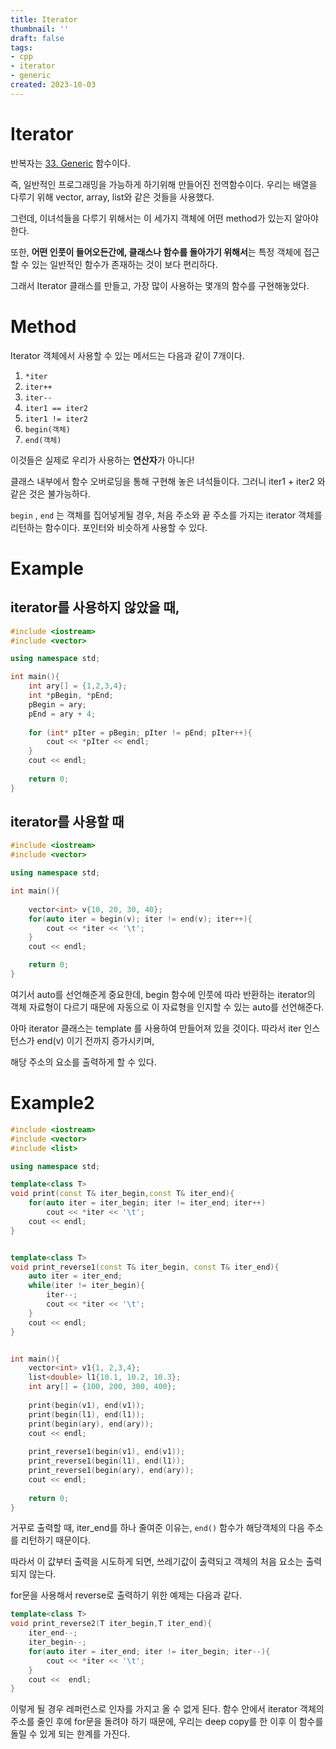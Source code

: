 ```yaml
---
title: Iterator
thumbnail: ''
draft: false
tags:
- cpp
- iterator
- generic
created: 2023-10-03
---
```


# Iterator

반복자는 [33. Generic](33.%20Generic.md) 함수이다.

즉, 일반적인 프로그래밍을 가능하게 하기위해 만들어진 전역함수이다. 우리는 배열을 다루기 위해 vector, array, list와 같은 것들을 사용했다.

그런데, 이녀석들을 다루기 위해서는 이 세가지 객체에 어떤 method가 있는지 알아야 한다.

또한, **어떤 인풋이 들어오든간에, 클래스나 함수를 돌아가기 위해서**는 특정 객체에 접근할 수 있는 일반적인 함수가 존재하는 것이 보다 편리하다.

그래서 Iterator 클래스를 만들고, 가장 많이 사용하는 몇개의 함수를 구현해놓았다.

# Method

Iterator 객체에서 사용할 수 있는 메서드는 다음과 같이 7개이다.

1. `*iter`
1. `iter++`
1. `iter--`
1. `iter1 == iter2`
1. `iter1 != iter2`
1. `begin(객체)`
1. `end(객체)`

이것들은 실제로 우리가 사용하는 **연산자**가 아니다!

클래스 내부에서 함수 오버로딩을 통해 구현해 놓은 녀석들이다. 그러니 iter1 + iter2 와 같은 것은 불가능하다.

`begin` , `end` 는 객체를 집어넣게될 경우, 처음 주소와 끝 주소를 가지는 iterator 객체를 리턴하는 함수이다. 포인터와 비슷하게 사용할 수 있다.

# Example

## iterator를 사용하지 않았을 때,

````c++
#include <iostream>
#include <vector>

using namespace std;

int main(){
    int ary[] = {1,2,3,4};
    int *pBegin, *pEnd;
    pBegin = ary;
    pEnd = ary + 4;
    
    for (int* pIter = pBegin; pIter != pEnd; pIter++){
        cout << *pIter << endl;
    }
    cout << endl;
    
    return 0;
}
````

## iterator를 사용할 때

````c++
#include <iostream>
#include <vector>

using namespace std;

int main(){
    
    vector<int> v{10, 20, 30, 40};
    for(auto iter = begin(v); iter != end(v); iter++){
        cout << *iter << '\t';
    }
    cout << endl;

    return 0;
}
````

여기서 auto를 선언해준게 중요한데, begin 함수에 인풋에 따라 반환하는 iterator의 객체 자료형이 다르기 때문에 자동으로 이 자료형을 인지할 수 있는 auto를 선언해준다.

아마 iterator 클래스는 template 를 사용하여 만들어져 있을 것이다. 따라서 iter 인스턴스가 end(v) 이기 전까지 증가시키며,

해당 주소의 요소를 출력하게 할 수 있다.

# Example2

````c++
#include <iostream>
#include <vector>
#include <list>

using namespace std;

template<class T>
void print(const T& iter_begin,const T& iter_end){
    for(auto iter = iter_begin; iter != iter_end; iter++)
        cout << *iter << '\t';
    cout << endl;
}


template<class T>
void print_reverse1(const T& iter_begin, const T& iter_end){
    auto iter = iter_end;
    while(iter != iter_begin){
        iter--;
        cout << *iter << '\t';
    }
    cout << endl;
}


int main(){
    vector<int> v1{1, 2,3,4};
    list<double> l1{10.1, 10.2, 10.3};
    int ary[] = {100, 200, 300, 400};
    
    print(begin(v1), end(v1));
    print(begin(l1), end(l1));
    print(begin(ary), end(ary));
    cout << endl;
    
    print_reverse1(begin(v1), end(v1));
    print_reverse1(begin(l1), end(l1));
    print_reverse1(begin(ary), end(ary));
    cout << endl;
    
    return 0;
}
````

거꾸로 출력할 때, iter_end를 하나 줄여준 이유는, `end()` 함수가 해당객체의 다음 주소를 리턴하기 때문이다.

따라서 이 값부터 출력을 시도하게 되면, 쓰레기값이 출력되고 객체의 처음 요소는 출력되지 않는다.

for문을 사용해서 reverse로 출력하기 위한 예제는 다음과 같다.

````c++
template<class T>
void print_reverse2(T iter_begin,T iter_end){
    iter_end--;
    iter_begin--;
    for(auto iter = iter_end; iter != iter_begin; iter--){
        cout << *iter << '\t';
    }
    cout <<  endl;
}
````

이렇게 될 경우 레퍼런스로 인자를 가지고 올 수 없게 된다. 함수 안에서 iterator 객체의 주소를 줄인 후에 for문을 돌려야 하기 때문에, 우리는 deep copy를 한 이후 이 함수를 돌릴 수 있게 되는 한계를 가진다.
